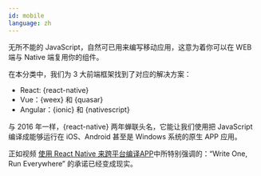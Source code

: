 ```yaml
---
id: mobile  
language: zh
---
```


无所不能的 JavaScript，自然可已用来编写移动应用，这意为着你可以在 WEB 端与 Native 端复用你的组件。

在本分类中，我们为 3 大前端框架找到了对应的解决方案：

* React: {react-native}
* Vue：{weex} 和 {quasar}
* Angular：{ionic} 和 {nativescript}

与 2016 年一样，{react-native} 两年蝉联头名，它能让我们使用把 JavaScript 编译成能够运行在 iOS、Android 甚至是 Windows 系统的原生 APP 应用。

正如视频 [使用 React Native 来跨平台编译APP](https://www.youtube.com/watch?v=1cI-978DHaA)中所特别强调的：“Write One, Run Everywhere” 的承诺已经变成现实。

